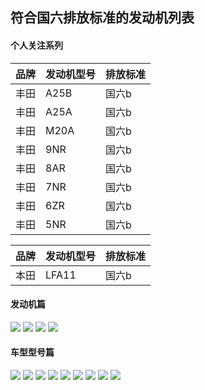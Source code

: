 ## 符合国六排放标准的发动机列表

#### 个人关注系列

| 品牌 | 发动机型号 | 排放标准 |
| ----- | ----- | ----- |
| 丰田 | A25B  | 国六b |
| 丰田 | A25A  | 国六b |
| 丰田 | M20A  | 国六b |
| 丰田 | 9NR   | 国六b |
| 丰田 | 8AR   | 国六b |
| 丰田 | 7NR   | 国六b |
| 丰田 | 6ZR   | 国六b |
| 丰田 | 5NR   | 国六b |


| 品牌 | 发动机型号 | 排放标准 |
| ----- | ----- | ----- |
| 本田 | LFA11 | 国六b |

#### 发动机篇

![](https://github.com/qyxxjd/notes/blob/master/EnvironmentalProtectionStandard/%E5%9B%BD%E5%85%ADB_1.jpg?raw=true)
![](https://github.com/qyxxjd/notes/blob/master/EnvironmentalProtectionStandard/%E5%9B%BD%E5%85%ADB_2.jpg?raw=true)
![](https://github.com/qyxxjd/notes/blob/master/EnvironmentalProtectionStandard/%E5%9B%BD%E5%85%ADB_3.jpg?raw=true)
![](https://github.com/qyxxjd/notes/blob/master/EnvironmentalProtectionStandard/%E5%9B%BD%E5%85%ADB_4.jpg?raw=true)

#### 车型型号篇

![](https://github.com/qyxxjd/notes/blob/master/EnvironmentalProtectionStandard/%E5%9B%BD%E5%85%ADB_NEW_1.jpg?raw=true)
![](https://github.com/qyxxjd/notes/blob/master/EnvironmentalProtectionStandard/%E5%9B%BD%E5%85%ADB_NEW_2.jpg?raw=true)
![](https://github.com/qyxxjd/notes/blob/master/EnvironmentalProtectionStandard/%E5%9B%BD%E5%85%ADB_NEW_3.jpg?raw=true)
![](https://github.com/qyxxjd/notes/blob/master/EnvironmentalProtectionStandard/%E5%9B%BD%E5%85%ADB_NEW_4.jpg?raw=true)
![](https://github.com/qyxxjd/notes/blob/master/EnvironmentalProtectionStandard/%E5%9B%BD%E5%85%ADB_NEW_5.jpg?raw=true)
![](https://github.com/qyxxjd/notes/blob/master/EnvironmentalProtectionStandard/%E5%9B%BD%E5%85%ADB_NEW_6.jpg?raw=true)
![](https://github.com/qyxxjd/notes/blob/master/EnvironmentalProtectionStandard/%E5%9B%BD%E5%85%ADB_NEW_7.jpg?raw=true)
![](https://github.com/qyxxjd/notes/blob/master/EnvironmentalProtectionStandard/%E5%9B%BD%E5%85%ADB_NEW_8.jpg?raw=true)
![](https://github.com/qyxxjd/notes/blob/master/EnvironmentalProtectionStandard/%E5%9B%BD%E5%85%ADB_NEW_9.jpg?raw=true)
